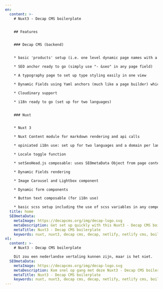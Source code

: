 ```yaml
---
en:
  content: >-
    # Nuxt3 - Decap CMS boilerplate


    ## Features


    ### Decap CMS (backend)


    * basic 'products' setup (i.e. one level dynamic page names with a re-occuring content structure 

    * SEO anchor ready to go (simply use "- &seo" in any page field) 

    * A typography page to set up type styling easily in one view 

    * Dynamic Fields using Yaml anchors (much like a page builder) which includes a carousel/lightbox option for mulitple images

    * Cloudinary support 

    * i18n ready to go (set up for two languages)


    ### Nuxt


    * Nuxt 3  

    * Nuxt Content module for markdown rendering and api calls

    * opiniated i18n use: set up for two languages and a domain per language utilizing a .env var (does have live reactive properties)  

    * Locale toggle function  

    * setSeoHead.js composable: uses SEOmetaData Object from page content api

    * Dynamic Fields rendering  

    * Image Carousel and Lightbox component 

    * Dynamic form components 

    * Button text composable (for i18n use) 

    * basic scss setup including the use of scss variables in any component (v-bind(String) in css, yay!)
  title: home
  SEOmetaData:
    metaImage: https://decapcms.org/img/decap-logo.svg
    metaDescription: Get set up quickly with this Nuxt3 - Decap CMS boilerplate
    metaTitle: Nuxt3 - Decap CMS boilerplate
    keywords: nuxt, nuxt3, decap cms, decap, netlify, netlify cms, boilerplate
nl:
  content: >-
    # Nuxt3 - Decap CMS boilerplate

    Dit zou een nederlandse vertaling kunnen zijn, maar is het niet.
  SEOmetaData:
    metaImage: https://decapcms.org/img/decap-logo.svg
    metaDescription: Kom snel op gang met deze Nuxt3 - Decap CMS boilerplate
    metaTitle: Nuxt3 - Decap CMS boilerplate
    keywords: nuxt, nuxt3, decap cms, decap, netlify, netlify cms, boilerplate
---
```

